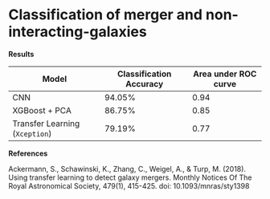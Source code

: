 # Classification of merger and non-interacting-galaxies

**Results**

| Model | Classification Accuracy | Area under ROC curve |
| ----- | ----------------------- | -------------------- |
| CNN | 94.05% | 0.94 |
| XGBoost + PCA | 86.75% | 0.85 |
| Transfer Learning (`Xception`) | 79.19% | 0.77 |

**References**

Ackermann, S., Schawinski, K., Zhang, C., Weigel, A., & Turp, M. (2018). Using transfer learning to detect galaxy mergers. Monthly Notices Of The Royal Astronomical Society, 479(1), 415-425. doi: 10.1093/mnras/sty1398
